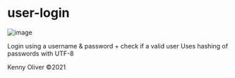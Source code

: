 # user-login

![image](https://www.codefactor.io/repository/github/KennyOliver/user-login/badge?style=for-the-badge)

Login using a username &amp; password + check if a valid user
Uses hashing of passwords with UTF-8

Kenny Oliver ©2021
